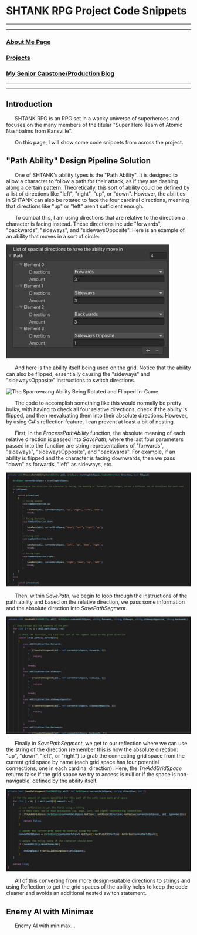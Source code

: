 # SHTANK RPG Project Code Snippets

---
---

### [About Me Page](https://matthewroy01.github.io/aboutme)

### [Projects](https://matthewroy01.github.io/index)

### [My Senior Capstone/Production Blog](https://matthewroy01.github.io/capstoneblog)

---
---

## Introduction

&nbsp;&nbsp;&nbsp;&nbsp;&nbsp;&nbsp;SHTANK RPG is an RPG set in a wacky universe of superheroes and focuses on the many members of the titular "Super Hero Team of Atomic Nashbalms from Kansville".

&nbsp;&nbsp;&nbsp;&nbsp;&nbsp;&nbsp;On this page, I will show some code snippets from across the project.

## "Path Ability" Design Pipeline Solution

&nbsp;&nbsp;&nbsp;&nbsp;&nbsp;&nbsp;One of SHTANK's ability types is the "Path Ability". It is designed to allow a character to follow a path for their attack, as if they are dashing along a certain pattern. Theoretically, this sort of ability could be defined by a list of directions like "left", "right", "up", or "down". However, the abilities in SHTANK can also be rotated to face the four cardinal directions, meaning that directions like "up" or "left" aren't sufficient enough.

&nbsp;&nbsp;&nbsp;&nbsp;&nbsp;&nbsp;To combat this, I am using directions that are relative to the direction a character is facing instead. These directions include "forwards", "backwards", "sideways", and "sidewaysOpposite". Here is an example of an ability that moves in a sort of circle:

![Part Of The Sparrowrang Ability's Inspector](https://raw.githubusercontent.com/matthewroy01/matthewroy01.github.io/master/img/shtank/sparrowrang_inspector.PNG "Part Of The Sparrowrang Ability's Inspector")

&nbsp;&nbsp;&nbsp;&nbsp;&nbsp;&nbsp;And here is the ability itself being used on the grid. Notice that the ability can also be flipped, essentially causing the "sideways" and "sidewaysOpposite" instructions to switch directions.

![The Sparrowrang Ability Being Rotated and Flipped In-Game](https://media.giphy.com/media/1xNmkGTSxvv5CM98bF/giphy.gif)

&nbsp;&nbsp;&nbsp;&nbsp;&nbsp;&nbsp;The code to accomplish something like this would normally be pretty bulky, with having to check all four relative directions, check if the ability is flipped, and then reevaluating them into their absolute directions. However, by using C#'s reflection feature, I can prevent at least a bit of nesting.

&nbsp;&nbsp;&nbsp;&nbsp;&nbsp;&nbsp;First, in the *ProcessPathAbility* function, the absolute meaning of each relative direction is passed into *SavePath*, where the last four parameters passed into the function are string representations of "forwards", "sideways", "sidewaysOpposite", and "backwards". For example, if an ability is flipped and the character is facing downwards, then we pass "down" as forwards, "left" as sideways, etc.

![Code Snippet of ProcessPathAbility Function](https://raw.githubusercontent.com/matthewroy01/matthewroy01.github.io/master/img/shtank/abilityprocessor_processpathability.PNG "Code Snippet of ProcessPathAbility Function")

&nbsp;&nbsp;&nbsp;&nbsp;&nbsp;&nbsp;Then, within *SavePath*, we begin to loop through the instructions of the path ability and based on the relative direction, we pass some information and the absolute direction into *SavePathSegment*.

![Code Snippet of SavePath Function](https://raw.githubusercontent.com/matthewroy01/matthewroy01.github.io/master/img/shtank/abilityprocessor_savepath.PNG "Code Snippet of SavePath Function")

&nbsp;&nbsp;&nbsp;&nbsp;&nbsp;&nbsp;Finally in *SavePathSegment*, we get to our reflection where we can use the string of the direction (remember this is now the absolute direction: "up", "down", "left", or "right") to grab the connecting grid space from the current grid space by name (each grid space has four potential connections, one in each cardinal direction). Here, the *TryAddGridSpace* returns false if the grid space we try to access is null or if the space is non-navigable, defined by the ability itself.

![Code Snippet of SavePathSegment Function](https://raw.githubusercontent.com/matthewroy01/matthewroy01.github.io/master/img/shtank/abilityprocessor_savepathsegment.PNG "Code Snippet of SavePathSegment Function")

&nbsp;&nbsp;&nbsp;&nbsp;&nbsp;&nbsp;All of this converting from more design-suitable directions to strings and using Reflection to get the grid spaces of the ability helps to keep the code cleaner and avoids an additional nested switch statement.

## Enemy AI with Minimax

&nbsp;&nbsp;&nbsp;&nbsp;&nbsp;&nbsp;Enemy AI with minimax...
